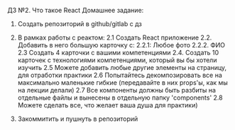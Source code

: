 ДЗ №2. Что такое React
Домашнее задание:

1. Создать репозиторий в github/gitlab с дз

2. В рамках работы с реактом:
   2.1 Создать React приложение
   2.2. Добавить в него большую карточку с:
   2.2.1: Любое фото
   2.2.2. ФИО
   2.3 Создать 4 карточки с вашими компетенциями
   2.4. Создать 10 карточек с технологиями компетенциями, который вы бы хотели изучить
   2.5 Можете добавить любые другие элементы на страницу, для отработки практики
   2.6 Попытайтесь декомпозировать все на максимально маленькие гибкие (передавайте в них props'ы,
   как мы на лекции делали)
   2.7 Все компоненты должны быть разбиты на отдельные файлы и вынесены в отдельную папку 'components'
   2.8 Можете сделать все, что желает ваша душа для практики)

3. Закоммитить и пушнуть в репозиторий

